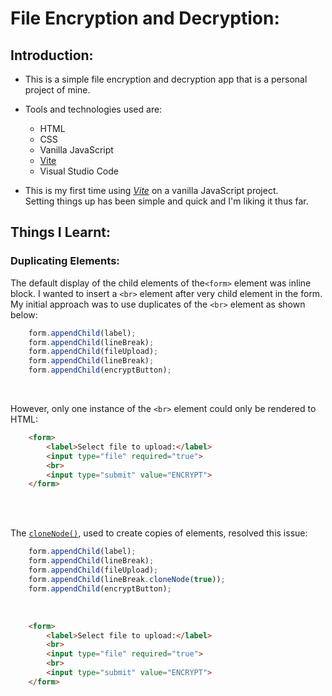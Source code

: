 # File Encryption and Decryption:

## Introduction:

- This is a simple file encryption and decryption app that is a personal project
  of mine.

- Tools and technologies used are:

  - HTML
  - CSS
  - Vanilla JavaScript
  - [Vite](https://vitejs.dev/)
  - Visual Studio Code

- This is my first time using _[Vite](https://vitejs.dev/)_ on a vanilla
  JavaScript project. <br>
  Setting things up has been simple and quick and I'm liking it thus far.

## Things I Learnt:

### Duplicating Elements:

The default display of the child elements of the`<form>` element was inline <br>
block. I wanted to insert a `<br>` element after very child element in the form. <br>
My initial approach was to use duplicates of the `<br>` element as shown below:

```javascript
    form.appendChild(label);
    form.appendChild(lineBreak);
    form.appendChild(fileUpload);
    form.appendChild(lineBreak);
    form.appendChild(encryptButton);
```

<br>

However, only one instance of the `<br>` element could only be rendered to HTML:

```HTML
    <form>
        <label>Select file to upload:</label>
        <input type="file" required="true">
        <br>
        <input type="submit" value="ENCRYPT">
    </form>
```

<br><br>

The [`cloneNode()`](https://www.w3schools.com/jsrEF/met_node_clonenode.asp),
used to create copies of elements, resolved this issue:

```javascript
    form.appendChild(label);
    form.appendChild(lineBreak);
    form.appendChild(fileUpload);
    form.appendChild(lineBreak.cloneNode(true));
    form.appendChild(encryptButton);
```

<br>

```HTML
    <form>
        <label>Select file to upload:</label>
        <br>
        <input type="file" required="true">
        <br>
        <input type="submit" value="ENCRYPT">
    </form>
```
